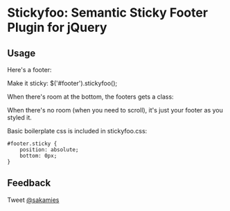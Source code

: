 Stickyfoo: Semantic Sticky Footer Plugin for jQuery
===

Usage
---
Here's a footer:
    <footer id="footer"></footer>

Make it sticky:
    $('#footer').stickyfoo();

When there's room at the bottom, the footers gets a class:
    <footer class="sticky" id="site-footer"></footer>

When there's no room (when you need to scroll), it's just your footer as you styled it.

Basic boilerplate css is included in stickyfoo.css:

    #footer.sticky {
        position: absolute;
        bottom: 0px;
    }

Feedback
---
Tweet <a href="http://twitter.com/sakamies">@sakamies</a>